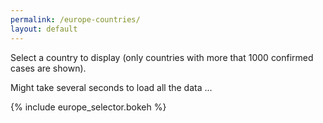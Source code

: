 ```yaml
---
permalink: /europe-countries/
layout: default
---
```


Select a country to display (only countries with more that 1000 confirmed cases are shown).


Might take several seconds to load all the data ...

{% include europe_selector.bokeh %}